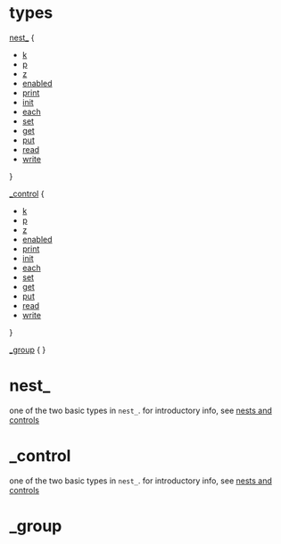 # types

[nest_](#nest_) {
  - [k](#k)
  - [p](#p)
  - [z](#z)
  - [enabled](#enabled)
  - [print](#print)
  - [init](#init)  
  - [each](#each)  
  - [set](#set)  
  - [get](#get)  
  - [put](#put)  
  - [read](#read)  
  - [write](#write)  
  
}

[_control](#_control) {
  - [k](#k)
  - [p](#p)
  - [z](#z)
  - [enabled](#enabled)
  - [print](#print)
  - [init](#init)  
  - [each](#each)  
  - [set](#set)  
  - [get](#get)  
  - [put](#put)  
  - [read](#read)  
  - [write](#write)  
  
}

[_group](#_control) { }

# nest_

one of the two basic types in `nest_`. for introductory info, see [nests and controls](../study/study1.md)

# _control

one of the two basic types in `nest_`. for introductory info, see [nests and controls](../study/study1.md)

# _group
